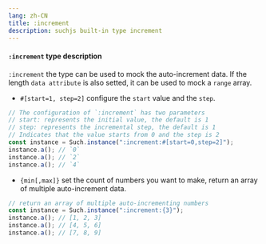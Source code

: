 ```yaml
---
lang: zh-CN
title: :increment
description: suchjs built-in type increment
---
```


#### `:increment` type description <Badge text=">= 1.0.0" />

`:increment` the type can be used to mock the auto-increment data. If the length `data attribute` is also setted, it can be used to mock a `range` array.

- `#[start=1, step=2]` configure the `start` value and the `step`.

```javascript
// The configuration of `:increment` has two parameters
// start: represents the initial value, the default is 1
// step: represents the incremental step, the default is 1
// Indicates that the value starts from 0 and the step is 2
const instance = Such.instance(":increment:#[start=0,step=2]");
instance.a(); // `0`
instance.a(); // `2`
instance.a(); // `4`
```

- `{min[,max]}` set the count of numbers you want to make, return an array of multiple auto-increment data.

```javascript
// return an array of multiple auto-incrementing numbers
const instance = Such.instance(":increment:{3}");
instance.a(); // [1, 2, 3]
instance.a(); // [4, 5, 6]
instance.a(); // [7, 8, 9]
```
